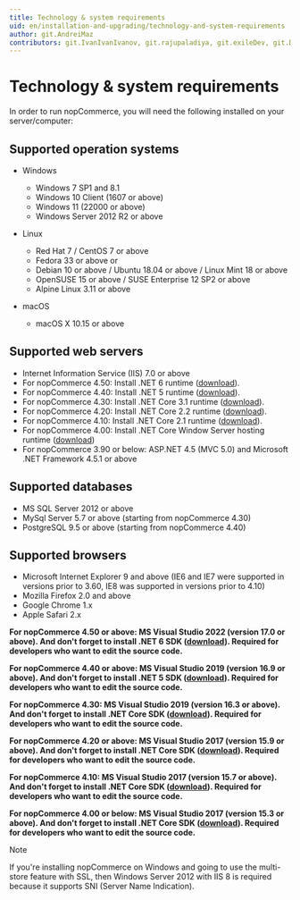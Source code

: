```yaml
---
title: Technology & system requirements
uid: en/installation-and-upgrading/technology-and-system-requirements
author: git.AndreiMaz
contributors: git.IvanIvanIvanov, git.rajupaladiya, git.exileDev, git.DmitriyKulagin, git.skoshelev
---
```


# Technology & system requirements

In order to run nopCommerce, you will need the following installed on your server/computer:

## Supported operation systems

* Windows
  * Windows 7 SP1 and 8.1
  * Windows 10 Client (1607 or above)
  * Windows 11 (22000 or above)
  * Windows Server 2012 R2 or above

* Linux
  * Red Hat 7 / CentOS 7 or above
  * Fedora 33 or above or
  * Debian 10 or above / Ubuntu 18.04 or above / Linux Mint 18 or above
  * OpenSUSE 15 or above / SUSE Enterprise 12 SP2 or above
  * Alpine Linux 3.11 or above

* macOS
  * macOS X 10.15 or above

## Supported web servers

* Internet Information Service (IIS) 7.0 or above
* For nopCommerce 4.50: Install .NET 6 runtime ([download](https://dotnet.microsoft.com/en-us/download/dotnet/thank-you/runtime-aspnetcore-6.0.1-windows-hosting-bundle-installer)).
* For nopCommerce 4.40: Install .NET 5 runtime ([download](https://dotnet.microsoft.com/download/dotnet/thank-you/runtime-aspnetcore-5.0.3-windows-hosting-bundle-installer)).
* For nopCommerce 4.30: Install .NET Core 3.1 runtime ([download](https://dotnet.microsoft.com/download/dotnet-core/thank-you/runtime-aspnetcore-3.1.3-windows-hosting-bundle-installer)).
* For nopCommerce 4.20: Install .NET Core 2.2 runtime ([download](https://dotnet.microsoft.com/download)).
* For nopCommerce 4.10: Install .NET Core 2.1 runtime ([download](https://dotnet.microsoft.com/download)).
* For nopCommerce 4.00: Install .NET Core Window Server hosting runtime ([download](https://dotnet.microsoft.com/download))
* For nopCommerce 3.90 or below: ASP.NET 4.5 (MVC 5.0) and Microsoft .NET Framework 4.5.1 or above

## Supported databases

* MS SQL Server 2012 or above
* MySql Server 5.7 or above (starting from nopCommerce 4.30)
* PostgreSQL 9.5 or above (starting from nopCommerce 4.40)

## Supported browsers

* Microsoft Internet Explorer 9 and above (IE6 and IE7 were supported in versions prior to 3.60, IE8 was supported in versions prior to 4.10)
* Mozilla Firefox 2.0 and above
* Google Chrome 1.x
* Apple Safari 2.x

**For nopCommerce 4.50 or above: MS Visual Studio 2022 (version 17.0 or above). And don't forget to install .NET 6 SDK ([download](https://dotnet.microsoft.com/en-us/download/dotnet/thank-you/sdk-6.0.101-windows-x64-installer)). Required for developers who want to edit the source code.**

**For nopCommerce 4.40 or above: MS Visual Studio 2019 (version 16.9 or above). And don't forget to install .NET 5 SDK ([download](https://dotnet.microsoft.com/download/dotnet/thank-you/sdk-5.0.200-windows-x64-installer)). Required for developers who want to edit the source code.**

**For nopCommerce 4.30: MS Visual Studio 2019 (version 16.3 or above). And don't forget to install .NET Core SDK ([download](https://dotnet.microsoft.com/download/dotnet-core/thank-you/sdk-3.1.201-windows-x64-installer)). Required for developers who want to edit the source code.**

**For nopCommerce 4.20 or above: MS Visual Studio 2017 (version 15.9 or above). And don't forget to install .NET Core SDK ([download](https://dotnet.microsoft.com/download)). Required for developers who want to edit the source code.**

**For nopCommerce 4.10: MS Visual Studio 2017 (version 15.7 or above). And don't forget to install .NET Core SDK ([download](https://dotnet.microsoft.com/download)). Required for developers who want to edit the source code.**

**For nopCommerce 4.00 or below: MS Visual Studio 2017 (version 15.3 or above). And don't forget to install .NET Core SDK ([download](https://dotnet.microsoft.com/download)). Required for developers who want to edit the source code.**

> [!NOTE]
> If you're installing nopCommerce on Windows and going to use the multi-store feature with SSL, then Windows Server 2012 with IIS 8 is required because it supports SNI (Server Name Indication).
